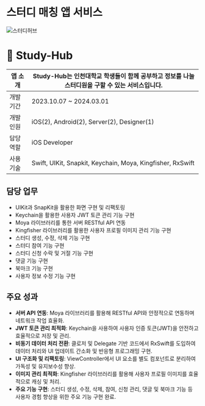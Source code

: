# 스터디 매칭 앱 서비스
![스터디허브](https://github.com/user-attachments/assets/732c1f38-c352-4e79-b395-33ab04e1695d)

# 📎 Study-Hub

| 앱 소개 | Study-Hub는  인천대학교 학생들이 함께 공부하고 정보를 나눌 스터디원을 구할 수 있는 서비스입니다. |
| --- | --- |
| 개발 기간 | 2023.10.07 ~ 2024.03.01 |
| 개발 인원 | iOS(2), Android(2), Server(2), Designer(1) |
| 담당 역할 | iOS Developer |
| 사용 기술 | Swift, UIKit, Snapkit, Keychain, Moya, Kingfisher, RxSwift |

## 담당 업무

- UIKit과 SnapKit을 활용한 화면 구현 및 리팩토링
- Keychain을 활용한 사용자 JWT 토큰 관리 기능 구현
- Moya 라이브러리를 통한 서버 RESTful API 연동
- Kingfisher 라이브러리를 활용한 사용자 프로필 이미지 관리 기능 구현
- 스터디 생성, 수정, 삭제 기능 구현
- 스터디 참여 기능 구현
- 스터디 신청 수락 및 거절 기능 구현
- 댓글 기능 구현
- 북마크 기능 구현
- 사용자 정보 수정 기능 구현

## 주요 성과

- **서버 API 연동**: Moya 라이브러리를 활용해 RESTful API와 안정적으로 연동하며 네트워크 작업 효율화.
- **JWT 토큰 관리 최적화**: Keychain을 사용하여 사용자 인증 토큰(JWT)을 안전하고 효율적으로 저장 및 관리.
- **비동기 데이터 처리 전환**: 클로저 및 Delegate 기반 코드에서 RxSwift를 도입하여 데이터 처리와 UI 업데이트 간소화 및 반응형 프로그래밍 구현.
- **UI 구조화 및 리팩토링**: ViewController에서 UI 요소를 별도 컴포넌트로 분리하여 가독성 및 유지보수성 향상.
- **이미지 관리 최적화**: Kingfisher 라이브러리를 활용해 사용자 프로필 이미지를 효율적으로 캐싱 및 처리.
- **주요 기능 구현**: 스터디 생성, 수정, 삭제, 참여, 신청 관리, 댓글 및 북마크 기능 등 사용자 경험 향상을 위한 주요 기능 구현 완료.
